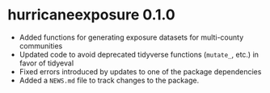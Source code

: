 # hurricaneexposure 0.1.0

* Added functions for generating exposure datasets for multi-county 
communities
* Updated code to avoid deprecated tidyverse functions (`mutate_`, etc.) in 
favor of tidyeval
* Fixed errors introduced by updates to one of the package dependencies
* Added a `NEWS.md` file to track changes to the package.

